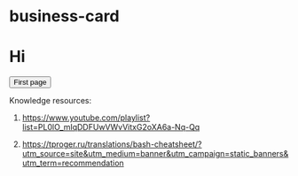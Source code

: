 # business-card
<h1>Hi</h1>

<form action="https://serhiivr.github.io/business-card/main.html" method="GET">
	<button type="submit" >First page</button>
</form>

Knowledge resources:

1) https://www.youtube.com/playlist?list=PL0lO_mIqDDFUwVWvVitxG2oXA6a-Nq-Qq

2) https://tproger.ru/translations/bash-cheatsheet/?utm_source=site&utm_medium=banner&utm_campaign=static_banners&utm_term=recommendation
